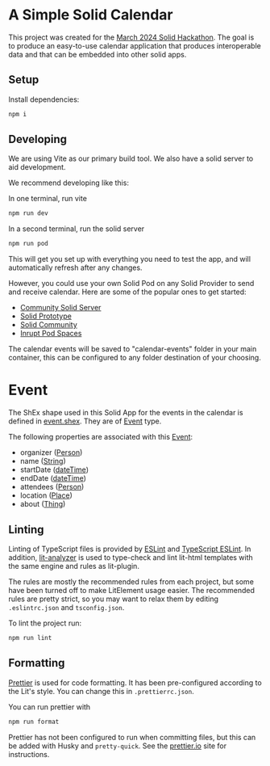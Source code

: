 # A Simple Solid Calendar

This project was created for the [March 2024 Solid Hackathon](https://solidhack.org/). The goal is to produce an easy-to-use calendar application that produces interoperable data and that can be embedded into other solid apps.

## Setup

Install dependencies:

```bash
npm i
```

## Developing

We are using Vite as our primary build tool. We also have a solid server to aid development.

We recommend developing like this:

In one terminal, run vite

```bash
npm run dev
```

In a second terminal, run the solid server

```bash
npm run pod
```

This will get you set up with everything you need to test the app, and will automatically refresh after any changes.

However, you could use your own Solid Pod on any Solid Provider to send and receive calendar. Here are some of the popular ones to get started:

- [Community Solid Server](https://solidweb.me)
- [Solid Prototype](https://solidweb.org)
- [Solid Community](https://solidcommunity.net)
- [Inrupt Pod Spaces](https://start.inrupt.com/profile)

The calendar events will be saved to "calendar-events" folder in your main container, this can be configured to any folder destination of your choosing.

# Event

The ShEx shape used in this Solid App for the events in the calendar is defined in [event.shex](./src/.shapes/event.shex). They are of [Event](https://schema.org/Event/) type.

The following properties are associated with this [Event](https://schema.org/Event/):

- organizer ([Person](https://schema.org/Person/))
- name ([String](https://www.w3.org/2001/XMLSchema#string))
- startDate ([dateTime](https://www.w3.org/2001/XMLSchema#dateTime))
- endDate ([dateTime](https://www.w3.org/2001/XMLSchema#dateTime))
- attendees ([Person](https://schema.org/Person/))
- location ([Place](https://schema.org/Place/))
- about ([Thing](https://schema.org/Thing/))

## Linting

Linting of TypeScript files is provided by [ESLint](eslint.org) and [TypeScript ESLint](https://github.com/typescript-eslint/typescript-eslint). In addition, [lit-analyzer](https://www.npmjs.com/package/lit-analyzer) is used to type-check and lint lit-html templates with the same engine and rules as lit-plugin.

The rules are mostly the recommended rules from each project, but some have been turned off to make LitElement usage easier. The recommended rules are pretty strict, so you may want to relax them by editing `.eslintrc.json` and `tsconfig.json`.

To lint the project run:

```bash
npm run lint
```

## Formatting

[Prettier](https://prettier.io/) is used for code formatting. It has been pre-configured according to the Lit's style. You can change this in `.prettierrc.json`.

You can run prettier with

```bash
npm run format
```

Prettier has not been configured to run when committing files, but this can be added with Husky and `pretty-quick`. See the [prettier.io](https://prettier.io/) site for instructions.
